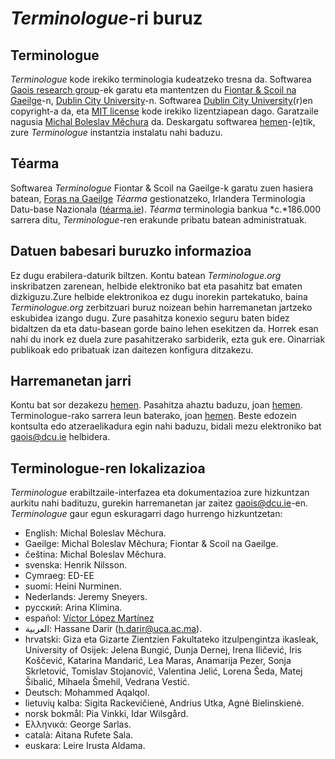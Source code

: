 # *Terminologue*-ri buruz

## Terminologue

*Terminologue* kode irekiko terminologia kudeatzeko tresna da. Softwarea [Gaois research group](https://www.gaois.ie/en/)-ek garatu eta mantentzen du [Fiontar & Scoil na Gaeilge](https://www.dcu.ie/fiontar_scoilnagaeilge/gaeilge/index.shtml)-n, [Dublin City University](https://www.dcu.ie/)-n. Softwarea [Dublin City University](https://www.dcu.ie/)(r)en copyright-a da, eta [MIT license](https://opensource.org/licenses/MIT) kode irekiko lizentziapean dago. Garatzaile nagusia [Michal Boleslav Měchura](https://michmech.github.io/) da. Deskargatu softwarea [hemen](https://github.com/gaois/terminologue)-(e)tik, zure *Terminologue* instantzia instalatu nahi baduzu.

## Téarma

Softwarea *Terminologue* Fiontar & Scoil na Gaeilge-k garatu zuen hasiera batean, [Foras na Gaeilge](https://www.forasnagaeilge.ie/) *Téarma* gestionatzeko, Irlandera Terminologia  Datu-base Nazionala ([téarma.ie](https://www.tearma.ie/)). *Téarma* terminologia bankua  *c.*186.000 sarrera ditu, *Terminologue*-ren erakunde pribatu batean administratuak.

## Datuen babesari buruzko informazioa

Ez dugu erabilera-daturik biltzen. Kontu batean *Terminologue.org* inskribatzen zarenean, helbide elektroniko bat eta pasahitz bat ematen dizkiguzu.Zure helbide elektronikoa ez dugu inorekin partekatuko, baina *Terminologue.org* zerbitzuari buruz noizean behin harremanetan jartzeko eskubidea izango dugu. Zure pasahitza konexio seguru baten bidez bidaltzen da eta datu-basean gorde baino lehen esekitzen da. Horrek esan nahi du inork ez duela zure pasahitzerako sarbiderik, ezta guk ere. Oinarriak publikoak edo pribatuak izan daitezen konfigura ditzakezu.

## Harremanetan jarri

Kontu bat sor dezakezu [hemen](/signup/). Pasahitza ahaztu baduzu, joan [hemen](/forgotpwd/). Terminologue-rako sarrera leun baterako, joan [hemen](/docs/intro/). Beste edozein kontsulta edo atzeraelikadura egin nahi baduzu, bidali mezu elektroniko bat <gaois@dcu.ie> helbidera.

## Terminologue-ren lokalizazioa

*Terminologue* erabiltzaile-interfazea eta dokumentazioa zure hizkuntzan aurkitu nahi badituzu, gurekin harremanetan jar zaitez <gaois@dcu.ie>-en. *Terminologue* gaur egun eskuragarri dago hurrengo hizkuntzetan:

- English: Michal Boleslav Měchura.
- Gaeilge: Michal Boleslav Měchura; Fiontar & Scoil na Gaeilge.
- čeština: Michal Boleslav Měchura.
- svenska: Henrik Nilsson.
- Cymraeg: ED-EE
- suomi: Heini Nurminen.
- Nederlands: Jeremy Sneyers.
- русский: Arina Klimina.
- español: [Víctor López Martínez](https://www.linkedin.com/in/translatorvictorlopez/)
- العربية: Hassane Darir (<h.darir@uca.ac.ma>).
- hrvatski: Giza eta Gizarte Zientzien Fakultateko itzulpengintza ikasleak, University of Osijek: Jelena Bungić, Dunja Dernej, Irena Iličević, Iris Koščević, Katarina Mandarić, Lea Maras, Anamarija Pezer, Sonja Skrletović, Tomislav Stojanović, Valentina Jelić, Lorena Šeda, Matej Šibalić, Mihaela Šmehil, Vedrana Vestić.
- Deutsch: Mohammed Aqalqol.
- lietuvių kalba: Sigita Rackevičienė, Andrius Utka, Agnė Bielinskienė.
- norsk bokmål: Pia Vinkki, Idar Wilsgård.
- Ελληνικά: George Sarlas.
- català: Aitana Rufete Sala.
- euskara: Leire Irusta Aldama.
